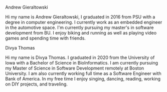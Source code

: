 Andrew Gieraltowski

Hi my name is Andrew Gieraltowski, I graduated in 2016 from PSU with a degree in computer engineering. I currently work as an embedded engineer in the automotive space. I'm currently pursuing my master's in software development from BU. I enjoy biking and running as well as playing video games and spending time with friends.


Divya Thomas

Hi my name is Divya Thomas. I graduated in 2020 from the University of Iowa with a Bachelor of Science in BioInformatics. I am currently pursuing my Master of Science in Software Development remotely at Boston University. I am also currently working full time as a Software Engineer with Bank of America. In my free time I enjoy singing, dancing, reading, working on DIY projects, and traveling. 
